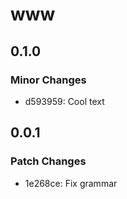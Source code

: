 # www

## 0.1.0

### Minor Changes

- d593959: Cool text

## 0.0.1

### Patch Changes

- 1e268ce: Fix grammar
